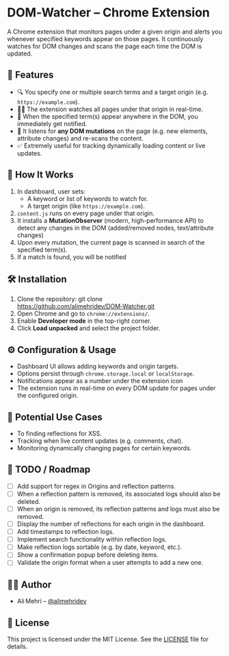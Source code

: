 # DOM‑Watcher – Chrome Extension

A Chrome extension that monitors pages under a given origin and alerts you whenever specified keywords appear on those pages. It continuously watches for DOM changes and scans the page each time the DOM is updated.

## 🚀 Features

- 🔍 You specify one or multiple search terms and a target origin (e.g. `https://example.com`).
- 🕵️‍♂️ The extension watches all pages under that origin in real-time.
- 🔔 When the specified term(s) appear anywhere in the DOM, you immediately get notified.
- 🔄 It listens for **any DOM mutations** on the page (e.g. new elements, attribute changes) and re-scans the content.
- ✅ Extremely useful for tracking dynamically loading content or live updates.

## 🧠 How It Works

1. In dashboard, user sets:
   - A keyword or list of keywords to watch for.
   - A target origin (like `https://example.com`).
2. `content.js` runs on every page under that origin.
3. It installs a **MutationObserver** (modern, high-performance API) to detect any changes in the DOM (added/removed nodes, text/attribute changes)
4. Upon every mutation, the current page is scanned in search of the specified term(s).
5. If a match is found, you will be notified

## 🛠 Installation

1. Clone the repository:
   git clone https://github.com/alimehridev/DOM‑Watcher.git
2. Open Chrome and go to `chrome://extensions/`.
3. Enable **Developer mode** in the top-right corner.
4. Click **Load unpacked** and select the project folder.

## ⚙️ Configuration & Usage

* Dashboard UI allows adding keywords and origin targets.
* Options persist through `chrome.storage.local` or `localStorage`.
* Notifications appear as a number under the extension icon
* The extension runs in real-time on every DOM update for pages under the configured origin.

## 📌 Potential Use Cases

* To finding reflections for XSS.
* Tracking when live content updates (e.g. comments, chat).
* Monitoring dynamically changing pages for certain keywords.

## 🎯 TODO / Roadmap

* [ ] Add support for regex in Origins and reflection patterns.
* [ ] When a reflection pattern is removed, its associated logs should also be deleted.
* [ ] When an origin is removed, its reflection patterns and logs must also be removed.
* [ ] Display the number of reflections for each origin in the dashboard.
* [ ] Add timestamps to reflection logs.
* [ ] Implement search functionality within reflection logs.
* [ ] Make reflection logs sortable (e.g. by date, keyword, etc.).
* [ ] Show a confirmation popup before deleting items.
* [ ] Validate the origin format when a user attempts to add a new one.

## 🧑‍💻 Author

* Ali Mehri – [@alimehridev](https://github.com/alimehridev)

## 📄 License

This project is licensed under the MIT License. See the [LICENSE](LICENSE) file for details.
